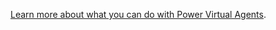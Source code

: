 [Learn more about what you can do with Power Virtual Agents](../fundamentals-what-is-power-virtual-agents-teams.md).